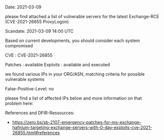 Date: 2021-03-09

please find attached a list of vulnerable
servers for the latest Exchange-RCE
(CVE-2021-26855 ProxyLogon)

Scandate: 2021-03-09 14:00 UTC

Based on current developments, you should
consider each system compromised





CVE       : CVE-2021-26855

Patches   : available
Exploits  : available and executed



we found various IPs in your ORG/ASN,
matching criteria for possible vulnerable systems


False-Positive-Level: no


please find a list of affected IPs below
and more information on that problem here:

References and DFIR-Ressources:

- https://zero.bs/sb-2107-emergency-patches-for-ms-exchange-hafnium-targeting-exchange-servers-with-0-day-exploits-cve-2021-26855.html#references




    

